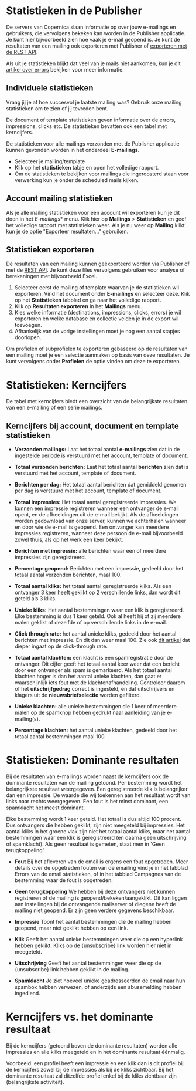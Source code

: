 # Statistieken in de Publisher

De servers van Copernica slaan informatie op over jouw e-mailings en gebruikers, die vervolgens bekeken kan worden in de Publisher applicatie. Je kunt hier bijvoorbeeld zien hoe vaak je e-mail geopend is. Je kunt de resultaten van een mailing ook exporteren met Publisher of [exporteren met de REST API](./rest-get-logfiles-names).

Als uit je statistieken blijkt dat veel van je mails niet aankomen, kun je 
dit [artikel over errors](./soft-and-hard-bounces-error-types-and-delivery-codes) 
bekijken voor meer informatie.

## Individuele statistieken

Vraag jij je af hoe succesvol je laatste mailing was? Gebruik onze mailing statistieken om te zien of jij tevreden bent.

De document of template statistieken geven informatie over de errors, impressions, clicks etc. De statistieken bevatten ook een tabel met kerncijfers.

De statistieken voor alle mailings verzonden met de Publisher applicatie kunnen gevonden worden in het onderdeel **E-mailings**.

-   Selecteer je mailing/template
-   Klik op het **statistieken** tabje en open het volledige rapport.
-   Om de statistieken te bekijken voor mailings die ingeroosterd staan 
voor verwerking kun je onder de scheduled mails kijken.

## Account mailing statistieken

Als je alle mailing statistieken voor een account wil exporteren kun je 
dit doen in het *E-mailings** menu. Klik hier op **Mailings** > **Statistieken** 
en geef het volledige rapport met statistieken weer. Als je nu weer op 
**Mailing** klikt kun je de optie "Exporteer resultaten..." gebruiken.

## Statistieken exporteren

De resultaten van een mailing kunnen geëxporteerd worden via Publisher of 
met de [REST API](./rest-api). Je kunt deze files vervolgens gebruiken 
voor analyse of berekeningen met bijvoorbeeld Excel.

1.  Selecteer eerst de mailing of template waarvan je de statistieken wil 
    exporteren. Vind het document onder **E-mailings** en selecteer deze. 
    Klik op het **Statistieken** tabblad en ga naar het volledige rapport.
2.  Klik op **Resultaten exporteren** in het **Mailings** menu.
3.  Kies welke informatie (destinations, impressions, clicks,
    errors) je wil exporteren en welke database en collectie velden je 
    in de export wil toevoegen.
4.  Afhankelijk van de vorige instellingen moet je nog een aantal stapjes 
    doorlopen.

Om profielen of subprofielen te exporteren gebaseerd op de resultaten 
van een mailing moet je een selectie aanmaken op basis van deze resultaten. 
Je kunt vervolgens onder **Profielen** de optie vinden om deze te exporteren.

# Statistieken: Kerncijfers

De tabel met kerncijfers biedt een overzicht van de belangrijkste
resultaten van een e-mailing of een serie mailings.

## Kerncijfers bij account, document en template statistieken

- **Verzonden mailings:** Laat het totaal aantal **e-mailings** zien dat
in de ingestelde periode is verstuurd met het account, template of
document.

- **Totaal verzonden berichten:** Laat het totaal
aantal **berichten** zien dat is verstuurd met het account, template of
document.

- **Berichten per dag:** Het totaal aantal berichten dat gemiddeld genomen
per dag is verstuurd met het account, template of document.

- **Totaal impressies:** Het totaal aantal geregistreerde impressies. We
kunnen een impressie registreren wanneer een ontvanger de e-mail opent,
en de afbeeldingen uit de e-mail bekijkt. Als de afbeeldingen worden
gedownload van onze server, kunnen we achterhalen wanneer en door wie de
e-mail is geopend. Een ontvanger kan meerdere impressies registreren,
wanneer deze persoon de e-mail bijvoorbeeld zowel thuis, als op het werk
een keer bekijkt.

- **Berichten met impressie:** alle berichten waar een of meerdere
impressies zijn geregistreerd.

- **Percentage geopend:** Berichten met een impressie, gedeeld door het
totaal aantal verzonden berichten, maal 100.

- **Totaal aantal kliks:** het totaal aantal geregistreerde kliks. Als een
ontvanger 3 keer heeft geklikt op 2 verschillende links, dan wordt dit
geteld als 3 kliks.

- **Unieke kliks:** Het aantal bestemmingen waar een klik is
geregistreerd. Elke bestemming is dus 1 keer geteld. Ook al heeft hij of
zij meerdere malen geklikt of dezelfde of op verschillende links in de
e-mail.

- **Click through rate:** het aantal unieke kliks, gedeeld door het aantal
berichten met impressie. En dit dan weer maal 100. Zie ook [dit artikel](./statistics-ctr) 
dat dieper ingaat op de click-through rate.

- **Totaal aantal klachten:** een klacht is een spamregistratie door de
ontvanger. Dit cijfer geeft het totaal aantal keer weer dat een bericht
door een ontvanger als spam is gemarkeerd. Als het totaal aantal
klachten hoger is dan het aantal unieke klachten, dan gaat er
waarschijnlijk iets fout met de klachtenafhandeling. Controleer daarom
of het **uitschrijfgedrag** correct is ingesteld, en dat uitschrijvers
en klagers uit de **nieuwsbriefselectie** worden gefilterd.  

- **Unieke klachten:** alle unieke bestemmingen die 1 keer of meerdere
malen op de spamknop hebben gedrukt naar aanleiding van je e-mailing(s).

- **Percentage klachten:** het aantal unieke klachten, gedeeld door het
totaal aantal bestemmingen maal 100.

# Statistieken: Dominante resultaten

Bij de resultaten van e-mailings worden naast de kerncijfers ook de dominante resultaten van de mailing getoond. Per bestemming wordt het belangrijkste resultaat weergegeven. Een geregistreerde klik is belangrijker dan een impressie. De waarde die wij toekennen aan het resultaat wordt van links naar rechts weergegeven. Een fout is het minst dominant, een spamklacht het meest dominant.

Elke bestemming wordt 1 keer geteld. Het totaal is dus altijd 100 procent. Dus ontvangers die hebben geklikt, zijn niet meegeteld bij impressies. Het aantal kliks in het groene vlak zijn niet het totaal aantal kliks, maar het aantal bestemmingen waar een klik is geregistreerd (en daarna geen uitschrijving of spamklacht). Als geen resultaat is gemeten, staat men in 'Geen terugkoppeling'.

- **Fout** Bij het afleveren van de email is ergens een fout opgetreden. Meer details over de opgetreden fouten van de emailing vind je in het tabblad Errors van de email statistieken, of in het tabblad Campagnes van de bestemming waar de fout is opgetreden.

- **Geen terugkoppeling** We hebben bij deze ontvangers niet kunnen registreren of de mailing is geopend/bekeken/aangeklikt. Dit kan liggen aan instellingen bij de ontvangende mailserver of diegene heeft de mailing niet geopend. Er zijn geen verdere gegevens beschikbaar.

- **Impressie** Toont het aantal bestemmingen die de mailing hebben geopend, maar niet geklikt hebben op een link.

- **Klik** Geeft het aantal unieke bestemmingen weer die op een hyperlink hebben geklikt. Kliks op de {unsubscribe} link worden hier niet in meegeteld.

- **Uitschrijving** Geeft het aantal bestemmingen weer die op de {unsubscribe} link hebben geklikt in de mailing.

- **Spamklacht** Je ziet hoeveel unieke geadresseerden de email naar hun spambox hebben verwezen, of anderzijds een abusemelding hebben ingediend.

# Kerncijfers vs. het dominante resultaat

Bij de kerncijfers (getoond boven de dominante resultaten) worden alle impressies en alle kliks meegeteld en in het dominante resultaat éénmalig.

Voorbeeld: een profiel heeft een impressie en een klik dan is dit profiel bij de kerncijfers zowel bij de impressies als bij de kliks zichtbaar. Bij het dominante resultaat zal ditzelfde profiel enkel bij de kliks zichtbaar zijn (belangrijkste activiteit).
